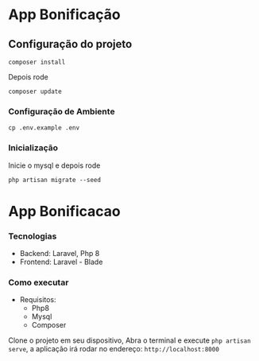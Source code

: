 # App Bonificação

## Configuração do projeto
```
composer install
```
Depois rode
```
composer update
```
### Configuração de Ambiente
```
cp .env.example .env
```

### Inicialização


Inicie o mysql e depois rode
```
php artisan migrate --seed
```

# App Bonificacao

### Tecnologias

- Backend: Laravel, Php 8
- Frontend: Laravel - Blade 

### Como executar

- Requisitos:
  - Php8
  - Mysql
  - Composer

Clone o projeto em seu dispositivo, Abra o terminal e execute `php artisan serve`,
a aplicação irá rodar no endereço: `http://localhost:8000`
